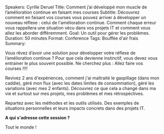 Speakers: Cyrille Deruel
Title: Comment j’ai développé mon muscle de l’amélioration continue en faisant mes courses
Subtitle: Découvrez comment en faisant vos courses vous pouvez arriver à développer un nouveau réflexe : celui de l'amélioration continue. Comment chaque erreur vous rappellera une situation vécu dans vos projets IT et comment vous allez les aborder différemment.
Goal: Un outil pour gérer les problèmes.
Duration: 50 minutes
Format: Conference
Tags: Bouffée d'air frais
Summary: 

Vous rêvez d’avoir une solution pour développer votre réflexe de l’amélioration continue ? 
Pour que cela devienne instinctif, vous devez vous entrainer le plus souvent possible. 
Ne cherchez plus : Allez faire vos courses !!!!

Revivez 2 ans d'expériences, comment j'ai maltraité le gaspillage (dans mon caddie), géré mon flux (avec les dates limites de consommation), géré les variations (avec mes 2 enfants). 
Découvrez ce que cela a changé dans ma vie et surtout sur mes projets, mes problèmes et mes rétrospéctives.

Repartez avec les méthodes et les outils utilisés. 
Des exemples de situations personnelles et leurs impacts concrets dans des projets IT.

**A qui s'adresse cette session ?**

Tout le monde !



